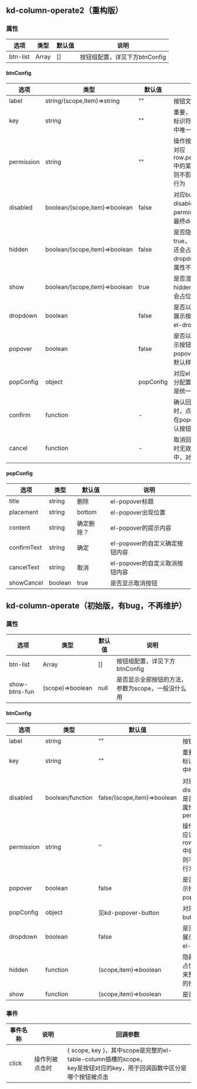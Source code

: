 ## kd-column-operate2（重构版）
### 属性
| 选项            | 类型               | 默认值  | 说明                          |
|---------------|------------------|------|-----------------------------|
| btn-list      | Array<btnConfig> | []   | 按钮组配置，详见下方btnConfig         |

#### btnConfig
| 选项         | 类型                            | 默认值       | 说明                                                        |
|------------|-------------------------------|-----------|-----------------------------------------------------------|
| label      | string/(scope,item)=>string   | ""        | 按钮文字                                                      |
| key        | string                        | ""        | 重要，操作按钮对应的标识符，需要在按钮组中唯一                                   |
| permission | string                        | ""        | 操作按钮对应的权限，对应row.permissionTypes中的某个字段，不设置则不影响按钮disabled行为 |
| disabled   | boolean/(scope,item)=>boolean | false     | 对应button的disabled属性，但permission也会影响最终disabled效果           |
| hidden     | boolean/(scope,item)=>boolean | false     | 是否隐藏按钮，如果为true，则按钮不显示，还会占位；dropdown=true时该属性不生效           |
| show       | boolean/(scope,item)=>boolean | true      | 是否渲染按钮，与hidden的区别在于不会占位                                   |
| dropdown   | boolean                       | false     | 是否以dropdown形式展示按钮，内部使用el-dropdown处理                       |
| popover    | boolean                       | false     | 是否以popover形式展示按钮，内部使用el-popover处理，设置了默认样式                 |
| popConfig  | object                        | popConfig | 对应el-popover的部分配置，因为它的样式是统一的                              |
| confirm    | function                      | -         | 确认回调，非popover时，点击后直接执行；在popover中，对应确认按钮                   |
| cancel     | function                      | -         | 取消回调，非popover时无效；在popover中，对应取消按钮                         |

#### popConfig
| 选项          | 类型      | 默认值    | 说明                   |
|-------------|---------|--------|----------------------|
| title       | string  | 删除     | el-popover标题         |
| placement   | string  | bottom | el-popover出现位置       |
| content     | string  | 确定删除？  | el-popover的提示内容      |
| confirmText | string  | 确定     | el-popover的自定义确定按钮内容 |
| cancelText  | string  | 取消     | el-popover的自定义取消按钮内容 |
| showCancel  | boolean | true   | 是否显示取消按钮             |


## kd-column-operate（初始版，有bug，不再维护）
### 属性
| 选项            | 类型               | 默认值  | 说明                          |
|---------------|------------------|------|-----------------------------|
| btn-list      | Array            | []   | 按钮组配置，详见下方btnConfig         |
| show-btns-fun | (scope)=>boolean | null | 是否显示全部按钮的方法，参数为scope，一般没什么用 |

#### btnConfig
| 选项         | 类型               | 默认值                         | 说明                                                         |
|------------|------------------|-----------------------------|------------------------------------------------------------|
| label      | string           | ""                          | 按钮文字                                                       |
| key        | string           | ""                          | 重要，操作按钮对应的标识符，需要在按钮组中唯一                                    |
| disabled   | boolean/function | false/(scope,item)=>boolean | 对应button的disabled属性，但按钮是否可点击还会有其他属性的影响，比如permission        |
| permission | string           | ''                          | 操作按钮对应的权限，应该是row.permissionTypes中的某个字段，不设置则不影响按钮disabled行为 |
| popover    | boolean          | false                       | 是否以popover形式展示按钮，内部使用kd-popover-button处理                   |
| popConfig  | object           | 见kd-popover-button          | 对应kd-popover-button的配置                                     |
| dropdown   | boolean          | false                       | 是否以dropdown形式展示按钮，内部使用el-dropdown处理                        |
| hidden     | function         | (scope,item)=>boolean       | 隐藏按钮，并会有一个占位符，让按钮列看起来整齐；dropdown中的按钮该属性不生效                 |
| show       | function         | (scope,item)=>boolean       | 是否渲染按钮                                                     |

### 事件
| 事件名称  | 说明      | 回调参数                                                                                  |
|-------|---------|---------------------------------------------------------------------------------------|
| click | 操作列被点击时 | { scope, key }，其中scope是完整的el-table-column插槽的scope，<br/>key是按钮对应的key，用于回调函数中区分是哪个按钮被点击 |
